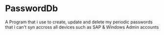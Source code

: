 # PasswordDb
A Program that i use to create, update and delete my periodic passwords that i can't syn accross all devices such as SAP & Windows Admin accounts
